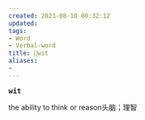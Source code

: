 ```yaml
---
created: 2023-08-10 00:32:12
updated: 
tags: 
- Word
- Verbal-word
title: 🚩wit
aliases:
- 
---
```


<pre><strong>wit</strong></pre>
 the ability to think or reason头脑；理智